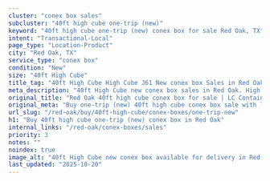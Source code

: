 ```yaml
---
cluster: "conex box sales"
subcluster: "40ft high cube one-trip (new)"
keyword: "40ft high cube one-trip (new) conex box for sale Red Oak, TX"
intent: "Transactional-Local"
page_type: "Location-Product"
city: "Red Oak, TX"
service_type: "conex box"
condition: "New"
size: "40ft High Cube"
title_tag: "40ft High Cube High Cube J61 New conex box Sales in Red Oak | LC Container"
meta_description: "40ft High Cube new conex box sales in Red Oak. High cube containers with extra height. Fast delivery, competitive pricing. Serving conex boxes area. Quote ID: GQH. Call (214) 524-4168 for your free quote today."
original_title: "Red Oak 40ft high cube conex box for sale | LC Container"
original_meta: "Buy one-trip (new) 40ft high cube conex box sale with local delivery in Red Oak, TX. LC Container — local Since 2003. Request a fast quote today."
url_slug: "/red-oak/buy/40ft-high-cube/conex-boxes/one-trip-new"
h1: "Buy 40ft high cube one-trip (new) conex box in Red Oak"
internal_links: "/red-oak/conex-boxes/sales"
priority: 3
notes: ""
noindex: true
image_alt: "40ft High Cube new conex box available for delivery in Red Oak"
last_updated: "2025-10-20"
---
```


<!-- TODO: Add unique city/inventory copy, images, and internal links here. -->
